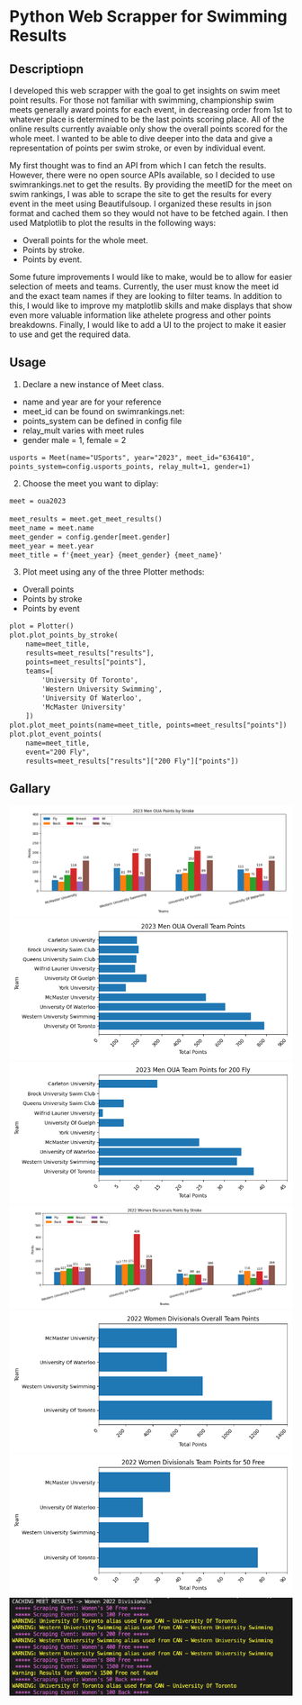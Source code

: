 # Python Web Scrapper for Swimming Results

## Descriptiopn
I developed this web scrapper with the goal to get insights on swim meet point 
results. For those not familiar with swimming, championship swim meets generally 
award points for each event, in decreasing order from 1st to whatever place is 
determined to be the last points scoring place. All of the online results currently 
avaiable only show the overall points scored for the whole meet. I wanted to be 
able to dive deeper into the data and give a representation of points per swim 
stroke, or even by individual event. 

My first thought was to find an API from which I can fetch the results. 
However, there were no open source APIs available, so I decided to use 
swimrankings.net to get the results. By providing the meetID for the meet on 
swim rankings, I was able to scrape the site to get the results for every event 
in the meet using Beautifulsoup. I organized these results in json format and 
cached them so they would not have to be fetched again. I then used Matplotlib 
to plot the results in the following ways:
- Overall points for the whole meet.
- Points by stroke.
- Points by event.

Some future improvements I would like to make, would be to allow for easier 
selection of meets and teams. Currently, the user must know the meet id and the
exact team names if they are looking to filter teams. In addition to this, I 
would like to improve my matplotlib skills and make displays that show even 
more valuable information like athelete progress and other points breakdowns. Finally, I would like to add a UI to the project to make it easier to use and 
get the required data. 


## Usage
1. Declare a new instance of Meet class.
* name and year are for your reference
* meet_id can be found on swimrankings.net: 
* points_system can be defined in config file
* relay_mult varies with meet rules
* gender male = 1, female = 2

```
usports = Meet(name="USports", year="2023", meet_id="636410", points_system=config.usports_points, relay_mult=1, gender=1)
```

2. Choose the meet you want to diplay:
```
meet = oua2023

meet_results = meet.get_meet_results()
meet_name = meet.name
meet_gender = config.gender[meet.gender]
meet_year = meet.year
meet_title = f'{meet_year} {meet_gender} {meet_name}'
```

3. Plot meet using any of the three Plotter methods:
* Overall points
* Points by stroke
* Points by event 
```
plot = Plotter()
plot.plot_points_by_stroke(
    name=meet_title,
    results=meet_results["results"], 
    points=meet_results["points"], 
    teams=[
        'University Of Toronto', 
        'Western University Swimming', 
        'University Of Waterloo', 
        'McMaster University'
    ])
plot.plot_meet_points(name=meet_title, points=meet_results["points"])
plot.plot_event_points(
    name=meet_title, 
    event="200 Fly", 
    results=meet_results["results"]["200 Fly"]["points"])
```
## Gallary
 ![Mens Stroke](./docs/images/Figure_1.png)
 ![Mens Overall](./docs/images/Figure_2.png)
 ![Mens Event](./docs/images/Figure_3.png)
 ![Womens Stroke](./docs/images/Figure_4.png)
 ![Womens Overall](./docs/images/Figure_5.png)
 ![Womens Event](./docs/images/Figure_6.png)
 ![Womens Console Caching](./docs/images/Console.png)






